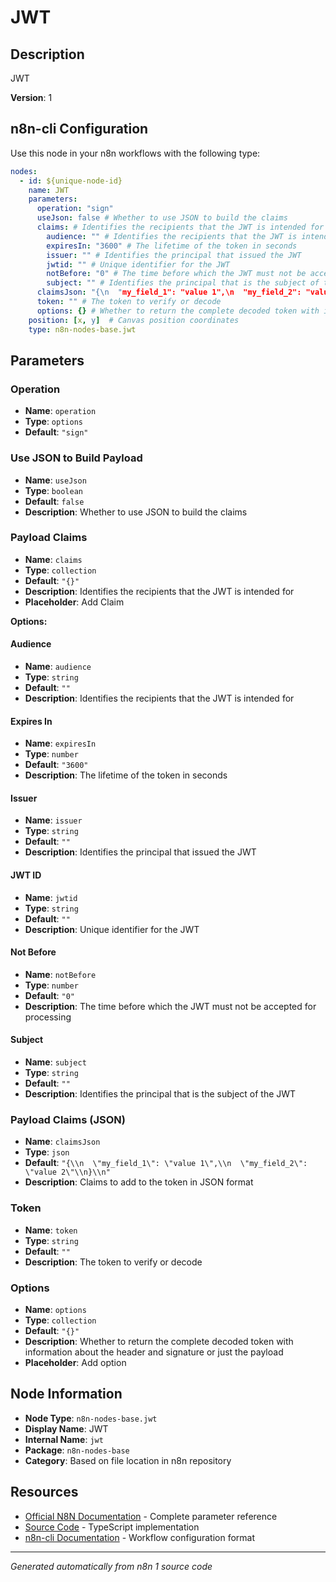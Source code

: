 # JWT

## Description

JWT

**Version**: 1

## n8n-cli Configuration

Use this node in your n8n workflows with the following type:

```yaml
nodes:
  - id: ${unique-node-id}
    name: JWT
    parameters:
      operation: "sign"
      useJson: false # Whether to use JSON to build the claims
      claims: # Identifies the recipients that the JWT is intended for
        audience: "" # Identifies the recipients that the JWT is intended for
        expiresIn: "3600" # The lifetime of the token in seconds
        issuer: "" # Identifies the principal that issued the JWT
        jwtid: "" # Unique identifier for the JWT
        notBefore: "0" # The time before which the JWT must not be accepted for processing
        subject: "" # Identifies the principal that is the subject of the JWT
      claimsJson: "{\n  "my_field_1": "value 1",\n  "my_field_2": "value 2"\n}\n" # Claims to add to the token in JSON format
      token: "" # The token to verify or decode
      options: {} # Whether to return the complete decoded token with information about the header and signature or just the payload
    position: [x, y]  # Canvas position coordinates
    type: n8n-nodes-base.jwt
```

## Parameters

### Operation

- **Name**: `operation`
- **Type**: `options`
- **Default**: `"sign"`

### Use JSON to Build Payload

- **Name**: `useJson`
- **Type**: `boolean`
- **Default**: `false`
- **Description**: Whether to use JSON to build the claims

### Payload Claims

- **Name**: `claims`
- **Type**: `collection`
- **Default**: `"{}"`
- **Description**: Identifies the recipients that the JWT is intended for
- **Placeholder**: Add Claim

**Options:**

#### Audience
- **Name**: `audience`
- **Type**: `string`
- **Default**: `""`
- **Description**: Identifies the recipients that the JWT is intended for

#### Expires In
- **Name**: `expiresIn`
- **Type**: `number`
- **Default**: `"3600"`
- **Description**: The lifetime of the token in seconds

#### Issuer
- **Name**: `issuer`
- **Type**: `string`
- **Default**: `""`
- **Description**: Identifies the principal that issued the JWT

#### JWT ID
- **Name**: `jwtid`
- **Type**: `string`
- **Default**: `""`
- **Description**: Unique identifier for the JWT

#### Not Before
- **Name**: `notBefore`
- **Type**: `number`
- **Default**: `"0"`
- **Description**: The time before which the JWT must not be accepted for processing

#### Subject
- **Name**: `subject`
- **Type**: `string`
- **Default**: `""`
- **Description**: Identifies the principal that is the subject of the JWT


### Payload Claims (JSON)

- **Name**: `claimsJson`
- **Type**: `json`
- **Default**: `"{\\n  \"my_field_1\": \"value 1\",\\n  \"my_field_2\": \"value 2\"\\n}\\n"`
- **Description**: Claims to add to the token in JSON format

### Token

- **Name**: `token`
- **Type**: `string`
- **Default**: `""`
- **Description**: The token to verify or decode

### Options

- **Name**: `options`
- **Type**: `collection`
- **Default**: `"{}"`
- **Description**: Whether to return the complete decoded token with information about the header and signature or just the payload
- **Placeholder**: Add option


## Node Information

- **Node Type**: `n8n-nodes-base.jwt`
- **Display Name**: JWT
- **Internal Name**: `jwt`
- **Package**: `n8n-nodes-base`
- **Category**: Based on file location in n8n repository

## Resources

- [Official N8N Documentation](https://docs.n8n.io/integrations/builtin/core-nodes/n8n-nodes-base.jwt/) - Complete parameter reference
- [Source Code](https://github.com/n8n-io/n8n/blob/master/packages/nodes-base/nodes/Jwt/Jwt.node.ts) - TypeScript implementation
- [n8n-cli Documentation](https://github.com/edenreich/n8n-cli) - Workflow configuration format

---
*Generated automatically from n8n 1 source code*
